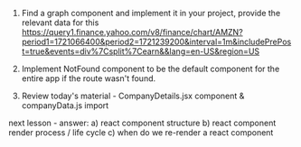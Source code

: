 1) Find a graph component and implement it in your project, provide the relevant data for this
https://query1.finance.yahoo.com/v8/finance/chart/AMZN?period1=1721066400&period2=1721239200&interval=1m&includePrePost=true&events=div%7Csplit%7Cearn&&lang=en-US&region=US

2) Implement NotFound component to be the default component for the entire app if the route wasn't found.

3) Review today's material - CompanyDetails.jsx component & companyData.js import


next lesson - answer:
a) react component structure
b) react component render process / life cycle
c) when do we re-render a react component